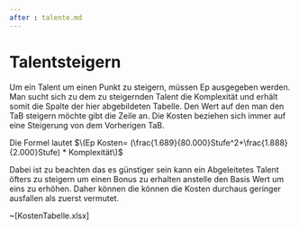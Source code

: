 ```yaml
---
after : talente.md
---
```

# Talentsteigern

Um ein Talent um einen Punkt zu steigern, müssen Ep ausgegeben werden. Man sucht
sich zu dem zu steigernden Talent die Komplexität und erhält somit die Spalte
der hier abgebildeten Tabelle. Den Wert auf den man den TaB steigern möchte gibt
die Zeile an. Die Kosten beziehen sich immer auf eine Steigerung von dem
Vorherigen TaB.


Die Formel lautet
$\(Ep Kosten= (\frac{1.689}{80.000}Stufe^2+\frac{1.888}{2.000}Stufe) * Komplexität\)$

Dabei ist zu beachten das es günstiger sein kann ein Abgeleitetes Talent öfters
zu steigern um einen Bonus zu erhalten anstelle den Basis Wert um eins zu
erhöhen. Daher können die können die Kosten durchaus geringer ausfallen als
zuerst vermutet.


~[KostenTabelle.xlsx]


